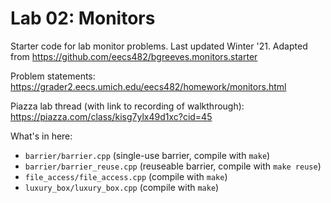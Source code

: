 Lab 02: Monitors
================
Starter code for lab monitor problems. Last updated Winter '21. Adapted from https://github.com/eecs482/bgreeves.monitors.starter

Problem statements: https://grader2.eecs.umich.edu/eecs482/homework/monitors.html

Piazza lab thread (with link to recording of walkthrough): https://piazza.com/class/kisg7ylx49d1xc?cid=45

What's in here:
- `barrier/barrier.cpp` (single-use barrier, compile with `make`)
- `barrier/barrier_reuse.cpp` (reuseable barrier, compile with `make reuse`)
- `file_access/file_access.cpp` (compile with `make`)
- `luxury_box/luxury_box.cpp` (compile with `make`)

